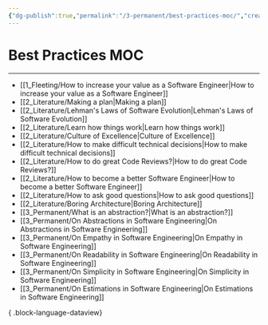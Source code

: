 ```yaml
---
{"dg-publish":true,"permalink":"/3-permanent/best-practices-moc/","created":"2023-08-01T08:03:31.918-05:00","updated":"2023-09-08T06:35:59.297-05:00"}
---
```


# Best Practices MOC
---
- [[1_Fleeting/How to increase your value as a Software Engineer\|How to increase your value as a Software Engineer]]
- [[2_Literature/Making a plan\|Making a plan]]
- [[2_Literature/Lehman's Laws of Software Evolution\|Lehman's Laws of Software Evolution]]
- [[2_Literature/Learn how things work\|Learn how things work]]
- [[2_Literature/Culture of Excellence\|Culture of Excellence]]
- [[2_Literature/How to make difficult technical decisions\|How to make difficult technical decisions]]
- [[2_Literature/How to do great Code Reviews?\|How to do great Code Reviews?]]
- [[2_Literature/How to become a better Software Engineer\|How to become a better Software Engineer]]
- [[2_Literature/How to ask good questions\|How to ask good questions]]
- [[2_Literature/Boring Architecture\|Boring Architecture]]
- [[3_Permanent/What is an abstraction?\|What is an abstraction?]]
- [[3_Permanent/On Abstractions in Software Engineering\|On Abstractions in Software Engineering]]
- [[3_Permanent/On Empathy in Software Engineering\|On Empathy in Software Engineering]]
- [[3_Permanent/On Readability in Software Engineering\|On Readability in Software Engineering]]
- [[3_Permanent/On Simplicity in Software Engineering\|On Simplicity in Software Engineering]]
- [[3_Permanent/On Estimations in Software Engineering\|On Estimations in Software Engineering]]

{ .block-language-dataview}